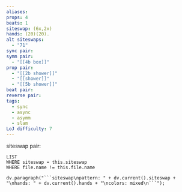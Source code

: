 ```yaml
---
aliases: 
props: 4
beats: 1
siteswap: (6x,2x)
hands: (20)(20).
alt siteswaps:
  - "71"
sync pair: 
symm pair:
  - "[[4b box]]"
prop pair:
  - "[[2b shower]]"
  - "[[shower]]"
  - "[[5b shower]]"
beat pair: 
reverse pair: 
tags:
  - sync
  - async
  - asymm
  - slam
LoJ difficulty: 7
---
```

siteswap pair:
```dataview
LIST
WHERE siteswap = this.siteswap
WHERE file.name != this.file.name
```
```dataviewjs
dv.paragraph("```siteswap\npattern: " + dv.current().siteswap + "\nhands: " + dv.current().hands + "\ncolors: mixed\n```");
```
